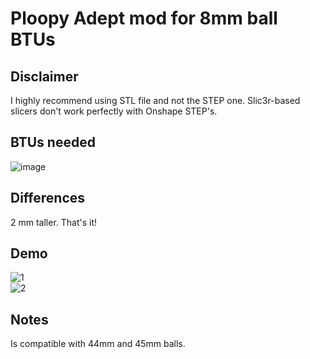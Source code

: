# Ploopy Adept mod for 8mm ball BTUs 

## Disclaimer
I highly recommend using STL file and not the STEP one. Slic3r-based slicers don't work perfectly with Onshape STEP's.

## BTUs needed
![image](https://github.com/user-attachments/assets/a1a8a0e0-8605-44d5-94d4-03515e37f13b)

## Differences
2 mm taller. That's it!

## Demo
![1](https://github.com/user-attachments/assets/97e48cd0-2c5a-4081-82a7-5ecc3e960016) \
![2](https://github.com/user-attachments/assets/dee42ed0-5843-4050-8bba-d6c8f17fe544)

## Notes
Is compatible with 44mm and 45mm balls.
